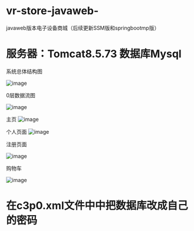 # vr-store-javaweb-
javaweb版本电子设备商城（后续更新SSM版和springbootmp版）
<h1>服务器：Tomcat8.5.73  数据库Mysql</h1>

系统总体结构图

![image](https://user-images.githubusercontent.com/82950413/224035395-af66aa86-d87f-4328-bb2e-e84db37abfe9.png)

0层数据流图

![image](https://user-images.githubusercontent.com/82950413/224035880-f4ede2a0-b359-4a85-892f-ea439b2ef195.png)


主页
![image](https://user-images.githubusercontent.com/82950413/224036031-77f93325-2820-4da9-8b24-ef5273b07723.png)


个人页面
![image](https://user-images.githubusercontent.com/82950413/224036087-8319f52f-0ada-41e2-baea-b4bad756cf39.png)

注册页面

![image](https://user-images.githubusercontent.com/82950413/224036203-41007952-027b-4d2f-b065-7f39ab014511.png)

购物车

![image](https://user-images.githubusercontent.com/82950413/224036247-792e4a56-1438-4f18-a78f-05ae0721c791.png)

<h1>在c3p0.xml文件中中把数据库改成自己的密码</h1>
<h3个人javaweb大作业，纯手写 包括css和js 无参考任何源码，不会重复，需要的伙伴冲冲冲。</h3>
